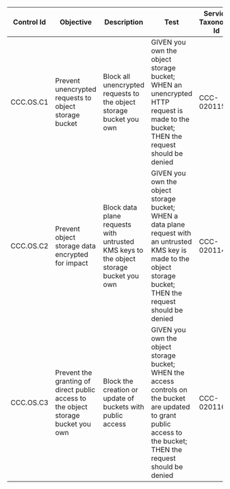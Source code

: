| Control Id | Objective | Description | Test | Service Taxonomy Id | NIST CF | MITRE ATT&CK Mitigations | Threats |
|------------|-----------|-------------|------|---------------------|---------|--------------------------|---------|
| CCC.OS.C1  | Prevent unencrypted requests to object storage bucket | Block all unencrypted requests to the object storage bucket you own | GIVEN you own the object storage bucket; WHEN an unencrypted HTTP request is made to the bucket; THEN the request should be denied | CCC-020115 | Protect | [M1041](https://attack.mitre.org/mitigations/M1041) | CCC.OS.T1 |
| CCC.OS.C2  | Prevent object storage data encrypted for impact | Block data plane requests with untrusted KMS keys to the object storage bucket you own | GIVEN you own the object storage bucket; WHEN a data plane request with an untrusted KMS key is made to the object storage bucket; THEN the request should be denied | CCC-020114 | Protect | None | CCC.OS.T2 |
| CCC.OS.C3  | Prevent the granting of direct public access to the object storage bucket you own | Block the creation or update of buckets with public access | GIVEN you own the object storage bucket; WHEN the access controls on the bucket are updated to grant public access to the bucket; THEN the request should be denied | CCC-020116 | Protect | [M1022](https://attack.mitre.org/mitigations/M1022/)| CCC.OS.T3 |